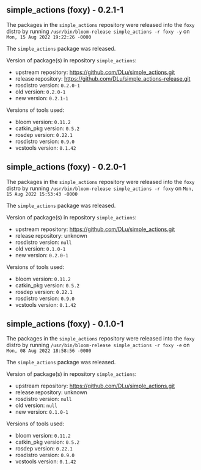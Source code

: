 ## simple_actions (foxy) - 0.2.1-1

The packages in the `simple_actions` repository were released into the `foxy` distro by running `/usr/bin/bloom-release simple_actions -r foxy -y` on `Mon, 15 Aug 2022 19:22:26 -0000`

The `simple_actions` package was released.

Version of package(s) in repository `simple_actions`:

- upstream repository: https://github.com/DLu/simple_actions.git
- release repository: https://github.com/DLu/simple_actions-release.git
- rosdistro version: `0.2.0-1`
- old version: `0.2.0-1`
- new version: `0.2.1-1`

Versions of tools used:

- bloom version: `0.11.2`
- catkin_pkg version: `0.5.2`
- rosdep version: `0.22.1`
- rosdistro version: `0.9.0`
- vcstools version: `0.1.42`


## simple_actions (foxy) - 0.2.0-1

The packages in the `simple_actions` repository were released into the `foxy` distro by running `/usr/bin/bloom-release simple_actions -r foxy` on `Mon, 15 Aug 2022 15:53:43 -0000`

The `simple_actions` package was released.

Version of package(s) in repository `simple_actions`:

- upstream repository: https://github.com/DLu/simple_actions.git
- release repository: unknown
- rosdistro version: `null`
- old version: `0.1.0-1`
- new version: `0.2.0-1`

Versions of tools used:

- bloom version: `0.11.2`
- catkin_pkg version: `0.5.2`
- rosdep version: `0.22.1`
- rosdistro version: `0.9.0`
- vcstools version: `0.1.42`


## simple_actions (foxy) - 0.1.0-1

The packages in the `simple_actions` repository were released into the `foxy` distro by running `/usr/bin/bloom-release simple_actions -r foxy -e` on `Mon, 08 Aug 2022 18:58:56 -0000`

The `simple_actions` package was released.

Version of package(s) in repository `simple_actions`:

- upstream repository: https://github.com/DLu/simple_actions.git
- release repository: unknown
- rosdistro version: `null`
- old version: `null`
- new version: `0.1.0-1`

Versions of tools used:

- bloom version: `0.11.2`
- catkin_pkg version: `0.5.2`
- rosdep version: `0.22.1`
- rosdistro version: `0.9.0`
- vcstools version: `0.1.42`


